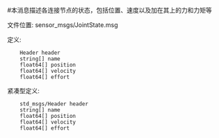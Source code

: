 #本消息描述各连接节点的状态，包括位置、速度以及加在其上的力和力矩等

文件位置: sensor_msgs/JointState.msg

定义:

		Header header
		string[] name
		float64[] position
		float64[] velocity
		float64[] effort

紧凑型定义:

		std_msgs/Header header
		string[] name
		float64[] position
		float64[] velocity
		float64[] effort
